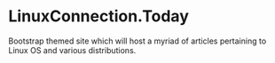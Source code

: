 # LinuxConnection.Today
Bootstrap themed site which will host a myriad of articles pertaining to Linux OS and various distributions.  
